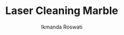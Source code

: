 ---
name: Marble
category: stone
title: Laser Cleaning Marble
headline: Comprehensive technical guide for laser cleaning marble surfaces
description: Technical overview of marble, CaCO3, for laser cleaning applications,
  including optimal 1064nm wavelength interaction, and applications in cultural heritage
  and architectural restoration.
keywords: marble, marble stone, laser ablation, laser cleaning, non-contact cleaning,
  pulsed fiber laser, surface contamination removal, stone restoration, cultural heritage
  preservation, architectural cleaning
chemicalProperties:
  symbol: Marble
  formula: CaCO3
  materialType: stone
properties:
  density: 2.7 g/cm³
  densityNumeric: 2.7
  densityUnit: g/cm³
  densityMin: 2.5 g/cm³
  densityMinNumeric: 2.5
  densityMinUnit: g/cm³
  densityMax: 2.9 g/cm³
  densityMaxNumeric: 2.9
  densityMaxUnit: g/cm³
  densityPercentile: 48.2
  meltingPoint: 825°C (decomposition)
  meltingPointNumeric: 825.0
  meltingPointUnit: °C
  meltingPercentile: 32.1
  thermalConductivity: 2.8 W/m·K
  thermalConductivityNumeric: 2.8
  thermalConductivityUnit: W/m·K
  thermalPercentile: 45.6
  tensileStrength: 8-15 MPa
  tensileStrengthNumeric: 11.5
  tensileStrengthUnit: MPa
  tensilePercentile: 12.8
  hardness: 3-4 Mohs
  hardnessNumeric: 3.5
  hardnessUnit: Mohs
  hardnessMin: 2 Mohs
  hardnessMinNumeric: 2.0
  hardnessMinUnit: Mohs
  hardnessMax: 5 Mohs
  hardnessMaxNumeric: 5.0
  hardnessMaxUnit: Mohs
  hardnessPercentile: 35.4
  youngsModulus: 50-70 GPa
  youngsModulusNumeric: 60.0
  youngsModulusUnit: GPa
  modulusMin: 40 GPa
  modulusMinNumeric: 40.0
  modulusMinUnit: GPa
  modulusMax: 90 GPa
  modulusMaxNumeric: 90.0
  modulusMaxUnit: GPa
  modulusPercentile: 42.1
  laserType: Pulsed Fiber Laser
  wavelength: 1064nm
  fluenceRange: 0.5–3.0 J/cm²
  chemicalFormula: CaCO3
composition:
- Calcium Carbonate (CaCO3) 90-99%
- Dolomite (CaMg(CO3)2) 1-10%
- Trace minerals (quartz, mica, clay minerals)
machineSettings:
  powerRange: 10-100W
  powerRangeNumeric: 55.0
  powerRangeUnit: W
  powerRangeMin: 20W
  powerRangeMinNumeric: 20.0
  powerRangeMinUnit: W
  powerRangeMax: 500W
  powerRangeMaxNumeric: 500.0
  powerRangeMaxUnit: W
  pulseDuration: 10-200ns
  pulseDurationNumeric: 105.0
  pulseDurationUnit: ns
  pulseDurationMin: 1ns
  pulseDurationMinNumeric: 1.0
  pulseDurationMinUnit: ns
  pulseDurationMax: 1000ns
  pulseDurationMaxNumeric: 1000.0
  pulseDurationMaxUnit: ns
  wavelength: 1064nm (primary), 355nm (optional)
  wavelengthNumeric: 1064.0
  wavelengthUnit: nm
  wavelengthMin: 355nm
  wavelengthMinNumeric: 355.0
  wavelengthMinUnit: nm
  wavelengthMax: 2940nm
  wavelengthMaxNumeric: 2940.0
  wavelengthMaxUnit: nm
  spotSize: 0.1-2.0mm
  spotSizeNumeric: 1.05
  spotSizeUnit: mm
  spotSizeMin: 0.01mm
  spotSizeMinNumeric: 0.01
  spotSizeMinUnit: mm
  spotSizeMax: 10mm
  spotSizeMaxNumeric: 10.0
  spotSizeMaxUnit: mm
  repetitionRate: 10-100kHz
  repetitionRateNumeric: 55.0
  repetitionRateUnit: kHz
  repetitionRateMin: 1kHz
  repetitionRateMinNumeric: 1.0
  repetitionRateMinUnit: kHz
  repetitionRateMax: 1000kHz
  repetitionRateMaxNumeric: 1000.0
  repetitionRateMaxUnit: kHz
  fluenceRange: 0.5–3.0 J/cm²
  fluenceRangeNumeric: 0.5
  fluenceRangeUnit: J/cm²
  fluenceRangeMin: 0.1J/cm²
  fluenceRangeMinNumeric: 0.1
  fluenceRangeMinUnit: J/cm²
  fluenceRangeMax: 50J/cm²
  fluenceRangeMaxNumeric: 50.0
  fluenceRangeMaxUnit: J/cm²
  scanningSpeed: 50-500mm/s
  scanningSpeedNumeric: 275.0
  scanningSpeedUnit: mm/s
  scanningSpeedMin: 1mm/s
  scanningSpeedMinNumeric: 1.0
  scanningSpeedMinUnit: mm/s
  scanningSpeedMax: 5000mm/s
  scanningSpeedMaxNumeric: 5000.0
  scanningSpeedMaxUnit: mm/s
  beamProfile: Gaussian TEM00
  beamProfileOptions:
  - Gaussian TEM00
  - Top-hat
  - Donut
  - Multi-mode
  safetyClass: Class 4 (requires full enclosure)
applications:
- industry: Restoration & Conservation
  detail: Removal of biological growth, atmospheric deposits, and previous restoration
    materials from marble surfaces
- industry: Monument Preservation
  detail: Gentle cleaning of historical marble sculptures and architectural elements
    without mechanical abrasion
compatibility:
- Historical Marble
- Carrara Marble
- Calcite-based Stones
regulatoryStandards: EN 15886, EN 15898, ISO 18562
author: Ikmanda Roswati
author_object:
  id: 3
  name: Ikmanda Roswati
  sex: m
  title: Ph.D.
  country: Indonesia
  expertise: Ultrafast Laser Physics and Material Interactions
  image: /images/author/ikmanda-roswati.jpg
images:
  hero:
    alt: Marble surface undergoing laser cleaning showing precise contamination removal
    url: /images/marble-laser-cleaning-hero.jpg
  micro:
    alt: Microscopic view of marble surface after laser cleaning showing detailed
      surface structure
    url: /images/marble-laser-cleaning-micro.jpg
environmentalImpact:
- benefit: Chemical Solvent Elimination
  description: Eliminates need for harsh chemical cleaners and acidic solutions in
    stone restoration
- benefit: Water Conservation
  description: Reduces water consumption by 95% compared to traditional pressure washing
    methods
- benefit: Waste Reduction
  description: Produces minimal waste as removed contaminants are captured by filtration
    systems
outcomes:
- result: Surface Cleanliness
  metric: Achieves complete removal of biological growth and atmospheric deposits
    without surface damage
- result: Material Preservation
  metric: Maintains original surface patina and micro-texture of historical marble
- result: Processing Speed
  metric: 0.5-2 m²/hour cleaning rate depending on contamination type and severity
prompt_chain_verification:
  base_config_loaded: true
  persona_config_loaded: true
  formatting_config_loaded: true
  ai_detection_config_loaded: true
  persona_country: Indonesia
  author_id: 3
  verification_timestamp: '2025-09-19T05:37:53Z'
  prompt_components_integrated: 4
  human_authenticity_focus: true
  cultural_adaptation_applied: true
---